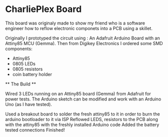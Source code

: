 # CharliePlex Board

This board was originaly made to show my friend who is a software engineer  how to reflow electronic  componets into a PCB using a skillet. 

Originally I prototyped the circuit using : An Adafruit Arduino Board with an Attiny85 MCU (Gemma). 
Then  from Digikey Electronics I ordered some SMD components: 
* Attiny85
*  0805 LEDs 
*  0805 resistors 
* coin battery holder  

** The Build **

Wired 3 LEDs running on an Attiny85 board (Gemma) from Adafruit for power tests. 
The Arduino sketch can be modified and work with an Arduino Uno (as I have tested).

Used a breakout board to solder the fresh attiny85 to it in order to burn the arduino bootloader to it via ISP
Reflowed LEDS, resistors to the PCB along with the attiny85 with the freshly installed Arduino code 
Added the battery tested connections
 Finished!
